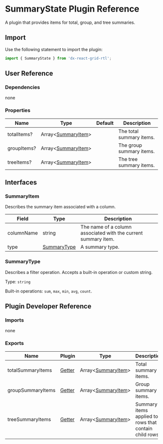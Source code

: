 # SummaryState Plugin Reference

A plugin that provides items for total, group, and tree summaries.

## Import

Use the following statement to import the plugin:

```js
import { SummaryState } from 'dx-react-grid-rtl';
```

## User Reference

### Dependencies

none

### Properties

Name | Type | Default | Description
-----|------|---------|------------
totalItems? | Array&lt;[SummaryItem](#summaryitem)&gt; | | The total summary items.
groupItems? | Array&lt;[SummaryItem](#summaryitem)&gt; | | The group summary items.
treeItems? | Array&lt;[SummaryItem](#summaryitem)&gt; | | The tree summary items.

## Interfaces

### SummaryItem

Describes the summary item associated with a column.

Field | Type | Description
------|------|------------
columnName | string | The name of a column associated with the current summary item.
type | [SummaryType](#summarytype) | A summary type.

### SummaryType

Describes a filter operation. Accepts a built-in operation or custom string.

Type: `string`

Built-in operations: `sum`, `max`, `min`, `avg`, `count`.

## Plugin Developer Reference

### Imports

none

### Exports

Name | Plugin | Type | Description
-----|--------|------|------------
totalSummaryItems | [Getter](../../../dx-react-core/docs/reference/getter.md) | Array&lt;[SummaryItem](#summaryitem)&gt; | Total summary items.
groupSummaryItems | [Getter](../../../dx-react-core/docs/reference/getter.md) | Array&lt;[SummaryItem](#summaryitem)&gt; | Group summary items.
treeSummaryItems | [Getter](../../../dx-react-core/docs/reference/getter.md) | Array&lt;[SummaryItem](#summaryitem)&gt; | Summary items applied to rows that contain child rows.
